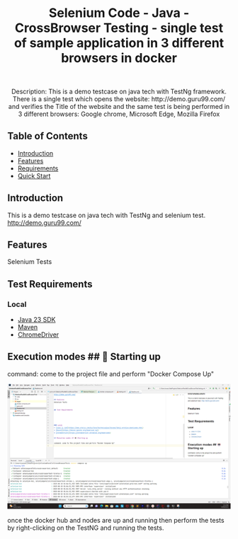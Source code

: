 <h1 align="center"> Selenium Code - Java - CrossBrowser Testing - single test of sample application in 3 different browsers in docker  </h1> <br>

<p align="center">
  Description: This is a demo testcase on java tech with TestNg framework.
There is a single test which opens the website: http://demo.guru99.com/ and verifies the Title of the website and 
the same test is being performed in 3 different browsers: Google chrome, Microsoft Edge, Mozilla Firefox
</p>


## Table of Contents

- [Introduction](#introduction)
- [Features](#features)
- [Requirements](#requirements)
- [Quick Start](#quick-start)


## Introduction
This is a demo testcase on java tech with TestNg and selenium test.
http://demo.guru99.com/

## Features
Selenium Tests


## Test Requirements



### Local
* [Java 23 SDK](https://www.oracle.com/au/java/technologies/javase/jdk23-archive-downloads.html)
* [Maven](https://maven.apache.org/download.cgi)
* [ChromeDriver](https://chromedriver.chromium.org/downloads)

## Execution modes ## 🤖 Starting up

command: come to the project file and perform "Docker Compose Up"

![img.png](img.png)

once the docker hub and nodes are up and running then perform the tests by right-clicking on the TestNG and running the tests.
